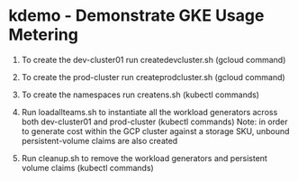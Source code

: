 # kdemo - Demonstrate GKE Usage Metering

1. To create the dev-cluster01 run createdevcluster.sh (gcloud command)
2. To create the prod-cluster run createprodcluster.sh (gcloud command)
3. To create the namespaces run createns.sh (kubectl commands)
4. Run loadallteams.sh to instantiate all the workload generators across both dev-cluster01 and prod-cluster (kubectl commands)
   Note: in order to generate cost within the GCP cluster against a storage SKU, unbound persistent-volume claims are also created
   
5. Run cleanup.sh to remove the workload generators and persistent volume claims (kubectl commands)

